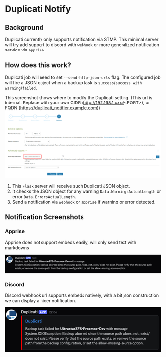 # Duplicati Notify
## Background
Duplicati currently only supports notification via STMP. This minimal server will try add support to discord with `webhook` or more generalized notification service via `apprise`.

## How does this work?
Duplicati job will need to set `--send-http-json-urls` flag. The configured job will fire a JSON object when a backup task is `success`/`success with warning`/`failed`.

This screenshot shows where to modify the Duplicati setting.
(This url is internal. Replace with your own CIDR (http://192.168.1.xxx:\<PORT\>), or FQDN (https://duplicati_notifier.example.com))
![](./img/send_http_json_urls.png)

1. This `Flask` server will receive such Duplicati JSON object. 
2. It checks the JSON object for any warning `Data.WarningsActualLength` or error `Data.ErrorsActualLength`.
3. Send a notification via `webhook` or `apprise` if warning or error detected.

## Notification Screenshots
### Apprise

Apprise does not support embeds easily, will only send text with markdowns

![](./img/Screenshot.png)

### Discord

Discord webhook url supports embeds natively, with a bit json construction we can display a nicer notification.

![](./img/Screenshot_embeds.png)